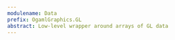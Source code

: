 ```yaml
---
modulename: Data
prefix: OgamlGraphics.GL
abstract: Low-level wrapper around arrays of GL data
---
```



